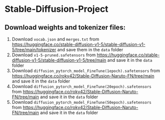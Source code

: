 # Stable-Diffusion-Project

## Download weights and tokenizer files:

1. Download `vocab.json` and `merges.txt` from https://huggingface.co/stable-diffusion-v1-5/stable-diffusion-v1-5/tree/main/tokenizer and save them in the `data` folder
2. Download `v1-5-pruned.safetensors` from https://huggingface.co/stable-diffusion-v1-5/stable-diffusion-v1-5/tree/main and save it in the `data` folder
3. Download `diffusion_pytorch_model_FineTune(1epoch).safetensors` from https://huggingface.co/roky42/Stable-Diffusion-Naruto-FN/tree/main and save it in the `data` folder
4. Download `diffusion_pytorch_model_FineTune(20epoch).safetensors` from https://huggingface.co/roky42/Stable-Diffusion-Naruto-FN/tree/main and save it in the `data` folder
5. Download `diffusion_pytorch_model_FineTune(50epoch).safetensors` from https://huggingface.co/roky42/Stable-Diffusion-Naruto-FN/tree/main and save it in the `data` folder
